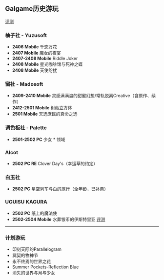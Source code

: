 ## Galgame历史游玩    

[评测](https://github.com/FSF0912/GalgamePlay/wiki)

### 柚子社 - Yuzusoft
- **2406 Mobile** 千恋万花
- **2407 Mobile** 魔女的夜宴
- **2407-2408 Mobile** Riddle Joker
- **2408 Mobile** 星光咖啡馆与死神之蝶
- **2408 Mobile** 天使纷扰

### 窗社 - Madosoft
- **2409-2410 Mobile** 灵感满满溢的甜蜜幻想/常轨脱离Creative（含原作、续作）
- **2412-2501 Mobile** 树莓立方体
- **2501 Mobile** 天选庶民的真命之选

### 调色板社 - Palette
- **2501-2502 PC** 少女 * 领域

### Alcot
- **2502 PC RE** Clover Day's（幸运草的约定）

### 白玉社
- **2502 PC** 星空列车与白的旅行（全年龄，已补票）

### UGUISU KAGURA
- **2502 PC** 纸上的魔法使
- **2502-2504 Mobile** 水葬银币的伊斯特里亚 [评测](https://github.com/FSF0912/GalgamePlay/wiki/UGUISU-KAGURA#%E6%B0%B4%E8%91%AC%E9%93%B6%E8%B4%A7%E7%9A%84%E4%BC%8A%E6%96%AF%E7%89%B9%E9%87%8C%E4%BA%9A)

---

### 计划游玩
- 印刻天际的Parallelogram
- 冥契的牧神节
- 永不终焉的世界之花
- Summer Pockets-Reflection Blue
- 消失的世界与月与少女
